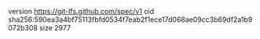 version https://git-lfs.github.com/spec/v1
oid sha256:590ea3a4bf75113fbfd0534f7eab2f1ece17d068ae09cc3b69df2a1b9072b308
size 2977
